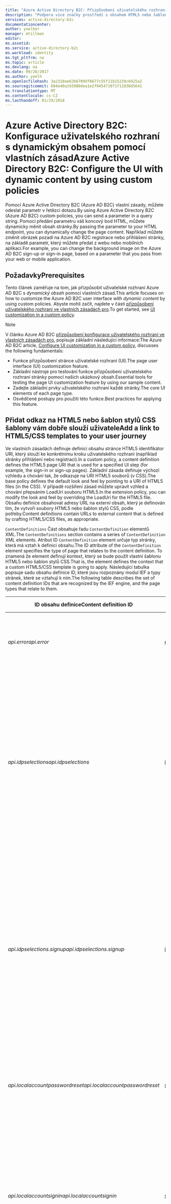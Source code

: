 ```yaml
---
title: "Azure Active Directory B2C: Přizpůsobení uživatelského rozhraní (UI) Azure AD B2C dynamicky pomocí vlastních zásad"
description: "Podpora více značky prostředí s obsahem HTML5 nebo šablon stylů CSS, který změní dynamicky za běhu."
services: active-directory-b2c
documentationcenter: 
author: yoelhor
manager: mtillman
editor: 
ms.assetid: 
ms.service: active-directory-b2c
ms.workload: identity
ms.tgt_pltfrm: na
ms.topic: article
ms.devlang: na
ms.date: 09/20/2017
ms.author: yoelh
ms.openlocfilehash: 3a2310ae6266709df6677c55f11b15239c0425a2
ms.sourcegitcommit: 694e40a193980dea1e2f945471071f11030d5641
ms.translationtype: MT
ms.contentlocale: cs-CZ
ms.lasthandoff: 01/29/2018
---
```

# <a name="azure-active-directory-b2c-configure-the-ui-with-dynamic-content-by-using-custom-policies"></a><span data-ttu-id="44035-103">Azure Active Directory B2C: Konfigurace uživatelského rozhraní s dynamickým obsahem pomocí vlastních zásad</span><span class="sxs-lookup"><span data-stu-id="44035-103">Azure Active Directory B2C: Configure the UI with dynamic content by using custom policies</span></span>
<span data-ttu-id="44035-104">Pomocí Azure Active Directory B2C (Azure AD B2C) vlastní zásady, můžete odeslat parametr v řetězci dotazu.</span><span class="sxs-lookup"><span data-stu-id="44035-104">By using Azure Active Directory B2C (Azure AD B2C) custom policies, you can send a parameter in a query string.</span></span> <span data-ttu-id="44035-105">Pomocí předání parametru váš koncový bod HTML, můžete dynamicky měnit obsah stránky.</span><span class="sxs-lookup"><span data-stu-id="44035-105">By passing the parameter to your HTML endpoint, you can dynamically change the page content.</span></span> <span data-ttu-id="44035-106">Například můžete změnit obrázek pozadí na Azure AD B2C registrace nebo přihlášení stránky, na základě parametr, který můžete předat z webu nebo mobilních aplikací.</span><span class="sxs-lookup"><span data-stu-id="44035-106">For example, you can change the background image on the Azure AD B2C sign-up or sign-in page, based on a parameter that you pass from your web or mobile application.</span></span> 

## <a name="prerequisites"></a><span data-ttu-id="44035-107">Požadavky</span><span class="sxs-lookup"><span data-stu-id="44035-107">Prerequisites</span></span>
<span data-ttu-id="44035-108">Tento článek zaměřuje na tom, jak přizpůsobit uživatelské rozhraní Azure AD B2C s *dynamický obsah* pomocí vlastních zásad.</span><span class="sxs-lookup"><span data-stu-id="44035-108">This article focuses on how to customize the Azure AD B2C user interface with *dynamic content* by using custom policies.</span></span> <span data-ttu-id="44035-109">Abyste mohli začít, najdete v části [přizpůsobení uživatelského rozhraní ve vlastních zásadách pro](active-directory-b2c-ui-customization-custom.md).</span><span class="sxs-lookup"><span data-stu-id="44035-109">To get started, see [UI customization in a custom policy](active-directory-b2c-ui-customization-custom.md).</span></span> 

>[!NOTE]
><span data-ttu-id="44035-110">V článku Azure AD B2C [přizpůsobení konfigurace uživatelského rozhraní ve vlastních zásadách pro](active-directory-b2c-ui-customization-custom.md), popisuje základní následující informace:</span><span class="sxs-lookup"><span data-stu-id="44035-110">The Azure AD B2C article, [Configure UI customization in a custom policy](active-directory-b2c-ui-customization-custom.md), discusses the following fundamentals:</span></span>
> * <span data-ttu-id="44035-111">Funkce přizpůsobení stránce uživatelské rozhraní (UI).</span><span class="sxs-lookup"><span data-stu-id="44035-111">The page user interface (UI) customization feature.</span></span>
> * <span data-ttu-id="44035-112">Základní nástroje pro testování funkce přizpůsobení uživatelského rozhraní stránky pomocí našich ukázkový obsah.</span><span class="sxs-lookup"><span data-stu-id="44035-112">Essential tools for testing the page UI customization feature by using our sample content.</span></span>
> * <span data-ttu-id="44035-113">Zadejte základní prvky uživatelského rozhraní každé stránky.</span><span class="sxs-lookup"><span data-stu-id="44035-113">The core UI elements of each page type.</span></span>
> * <span data-ttu-id="44035-114">Osvědčené postupy pro použití této funkce.</span><span class="sxs-lookup"><span data-stu-id="44035-114">Best practices for applying this feature.</span></span>

## <a name="add-a-link-to-html5css-templates-to-your-user-journey"></a><span data-ttu-id="44035-115">Přidat odkaz na HTML5 nebo šablon stylů CSS šablony vám dobře slouží uživatele</span><span class="sxs-lookup"><span data-stu-id="44035-115">Add a link to HTML5/CSS templates to your user journey</span></span>

<span data-ttu-id="44035-116">Ve vlastních zásadách definuje definici obsahu stránce HTML5 identifikátor URI, který slouží ke konkrétnímu kroku uživatelského rozhraní (například stránky přihlášení nebo registraci).</span><span class="sxs-lookup"><span data-stu-id="44035-116">In a custom policy, a content definition defines the HTML5 page URI that is used for a specified UI step (for example, the sign-in or sign-up pages).</span></span> <span data-ttu-id="44035-117">Základní zásada definuje výchozí vzhledu a chování tak, že odkazuje na URI HTML5 souborů (v CSS).</span><span class="sxs-lookup"><span data-stu-id="44035-117">The base policy defines the default look and feel by pointing to a URI of HTML5 files (in the CSS).</span></span> <span data-ttu-id="44035-118">V případě rozšíření zásad můžete upravit vzhled a chování přepsáním LoadUri souboru HTML5.</span><span class="sxs-lookup"><span data-stu-id="44035-118">In the extension policy, you can modify the look and feel by overriding the LoadUri for the HTML5 file.</span></span> <span data-ttu-id="44035-119">Obsahu definice obsahovat adresy URL na externí obsah, který je definován tím, že vytvoří soubory HTML5 nebo šablon stylů CSS, podle potřeby.</span><span class="sxs-lookup"><span data-stu-id="44035-119">Content definitions contain URLs to external content that is defined by crafting HTML5/CSS files, as appropriate.</span></span> 

<span data-ttu-id="44035-120">`ContentDefinitions` Část obsahuje řadu `ContentDefinition` elementů XML.</span><span class="sxs-lookup"><span data-stu-id="44035-120">The `ContentDefinitions` section contains a series of `ContentDefinition` XML elements.</span></span> <span data-ttu-id="44035-121">Atribut ID `ContentDefinition` element určuje typ stránky, která má vztah k definici obsahu.</span><span class="sxs-lookup"><span data-stu-id="44035-121">The ID attribute of the `ContentDefinition` element specifies the type of page that relates to the content definition.</span></span> <span data-ttu-id="44035-122">To znamená že element definují kontext, který se bude použít vlastní šablonu HTML5 nebo šablon stylů CSS.</span><span class="sxs-lookup"><span data-stu-id="44035-122">That is, the element defines the context that a custom HTML5/CSS template is going to apply.</span></span> <span data-ttu-id="44035-123">Následující tabulka popisuje sadu obsahu definice ID, které jsou rozpoznány modul IEF a typy stránek, které se vztahují k nim.</span><span class="sxs-lookup"><span data-stu-id="44035-123">The following table describes the set of content definition IDs that are recognized by the IEF engine, and the page types that relate to them.</span></span>

| <span data-ttu-id="44035-124">ID obsahu definice</span><span class="sxs-lookup"><span data-stu-id="44035-124">Content definition ID</span></span> | <span data-ttu-id="44035-125">Výchozí HTML5 šablony</span><span class="sxs-lookup"><span data-stu-id="44035-125">Default HTML5 template</span></span>| <span data-ttu-id="44035-126">Popis</span><span class="sxs-lookup"><span data-stu-id="44035-126">Description</span></span> | 
|-----------------------|--------|-------------|
| <span data-ttu-id="44035-127">*api.error*</span><span class="sxs-lookup"><span data-stu-id="44035-127">*api.error*</span></span> | [<span data-ttu-id="44035-128">exception.cshtml</span><span class="sxs-lookup"><span data-stu-id="44035-128">exception.cshtml</span></span>](https://login.microsoftonline.com/static/tenant/default/exception.cshtml) | <span data-ttu-id="44035-129">**Chybové stránky**.</span><span class="sxs-lookup"><span data-stu-id="44035-129">**Error page**.</span></span> <span data-ttu-id="44035-130">Tato stránka se zobrazí, když je došlo k výjimce nebo došlo k chybě.</span><span class="sxs-lookup"><span data-stu-id="44035-130">This page is displayed when an exception or an error is encountered.</span></span> |
| <span data-ttu-id="44035-131">*api.idpselections*</span><span class="sxs-lookup"><span data-stu-id="44035-131">*api.idpselections*</span></span> | [<span data-ttu-id="44035-132">idpSelector.cshtml</span><span class="sxs-lookup"><span data-stu-id="44035-132">idpSelector.cshtml</span></span>](https://login.microsoftonline.com/static/tenant/default/idpSelector.cshtml) | <span data-ttu-id="44035-133">**Stránka Výběr zprostředkovatele identity**.</span><span class="sxs-lookup"><span data-stu-id="44035-133">**Identity provider selection page**.</span></span> <span data-ttu-id="44035-134">Tato stránka obsahuje seznam zprostředkovatelů identity, které uživatelé mohou vybírat z během přihlášení.</span><span class="sxs-lookup"><span data-stu-id="44035-134">This page lists identity providers that users can choose from during sign-in.</span></span> <span data-ttu-id="44035-135">Možnosti jsou obvykle poskytovatelů identit enterprise, poskytovatelů identit sociálních třeba Facebook a Google + nebo místní účty.</span><span class="sxs-lookup"><span data-stu-id="44035-135">The options are usually enterprise identity providers, social identity providers such as Facebook and Google+, or local accounts.</span></span> |
| <span data-ttu-id="44035-136">*api.idpselections.signup*</span><span class="sxs-lookup"><span data-stu-id="44035-136">*api.idpselections.signup*</span></span> | [<span data-ttu-id="44035-137">idpSelector.cshtml</span><span class="sxs-lookup"><span data-stu-id="44035-137">idpSelector.cshtml</span></span>](https://login.microsoftonline.com/static/tenant/default/idpSelector.cshtml) | <span data-ttu-id="44035-138">**Výběr zprostředkovatele identity pro registraci**.</span><span class="sxs-lookup"><span data-stu-id="44035-138">**Identity provider selection for sign-up**.</span></span> <span data-ttu-id="44035-139">Tato stránka obsahuje seznam zprostředkovatelů identity, které uživatelé mohou vybírat z během registrace.</span><span class="sxs-lookup"><span data-stu-id="44035-139">This page lists identity providers that users can choose from during sign-up.</span></span> <span data-ttu-id="44035-140">Možnosti jsou poskytovatelů identit enterprise, poskytovatelů identit sociálních třeba Facebook a Google + nebo místním účtům.</span><span class="sxs-lookup"><span data-stu-id="44035-140">The options are either enterprise identity providers, social identity providers such as Facebook and Google+, or local accounts.</span></span> |
| <span data-ttu-id="44035-141">*api.localaccountpasswordreset*</span><span class="sxs-lookup"><span data-stu-id="44035-141">*api.localaccountpasswordreset*</span></span> | [<span data-ttu-id="44035-142">selfasserted.html</span><span class="sxs-lookup"><span data-stu-id="44035-142">selfasserted.html</span></span>](https://login.microsoftonline.com/static/tenant/default/selfAsserted.cshtml) | <span data-ttu-id="44035-143">**Zapomněli jste heslo**.</span><span class="sxs-lookup"><span data-stu-id="44035-143">**Forgot password page**.</span></span> <span data-ttu-id="44035-144">Tato stránka obsahuje formulář, který uživatelé musí dokončit zahájíte resetování hesla.</span><span class="sxs-lookup"><span data-stu-id="44035-144">This page contains a form that users must complete to initiate a password reset.</span></span>  |
| <span data-ttu-id="44035-145">*api.localaccountsignin*</span><span class="sxs-lookup"><span data-stu-id="44035-145">*api.localaccountsignin*</span></span> | [<span data-ttu-id="44035-146">selfasserted.html</span><span class="sxs-lookup"><span data-stu-id="44035-146">selfasserted.html</span></span>](https://login.microsoftonline.com/static/tenant/default/selfAsserted.cshtml) | <span data-ttu-id="44035-147">**Přihlašovací stránka místní účet**.</span><span class="sxs-lookup"><span data-stu-id="44035-147">**Local account sign-in page**.</span></span> <span data-ttu-id="44035-148">Tato stránka obsahuje formulář pro přihlašování pomocí místního účtu, který je založený na e-mailovou adresu nebo uživatelské jméno.</span><span class="sxs-lookup"><span data-stu-id="44035-148">This page contains a form for signing in with a local account that's based on an email address or a user name.</span></span> <span data-ttu-id="44035-149">Formulář může obsahovat vstupní textové pole a pole pro zadání hesla.</span><span class="sxs-lookup"><span data-stu-id="44035-149">The form can contain a text input box and password entry box.</span></span> |
| <span data-ttu-id="44035-150">*api.localaccountsignup*</span><span class="sxs-lookup"><span data-stu-id="44035-150">*api.localaccountsignup*</span></span> | [<span data-ttu-id="44035-151">selfasserted.html</span><span class="sxs-lookup"><span data-stu-id="44035-151">selfasserted.html</span></span>](https://login.microsoftonline.com/static/tenant/default/selfAsserted.cshtml) | <span data-ttu-id="44035-152">**Místní účet registrační stránku**.</span><span class="sxs-lookup"><span data-stu-id="44035-152">**Local account sign up page**.</span></span> <span data-ttu-id="44035-153">Tato stránka obsahuje formulář pro registraci pro místní účet, který je založený na e-mailovou adresu nebo uživatelské jméno.</span><span class="sxs-lookup"><span data-stu-id="44035-153">This page contains a form for signing up for a local account that's based on an email address or a user name.</span></span> <span data-ttu-id="44035-154">Formulář může obsahovat různé vstupní ovládací prvky, jako například: textový vstupní pole, pole pro zadání hesla, přepínače, polí rozevíracího seznamu vyberte jeden a více zaškrtněte políčka.</span><span class="sxs-lookup"><span data-stu-id="44035-154">The form can contain various input controls, such as: a text input box, a password entry box, a radio button, single-select drop-down boxes, and multi-select check boxes.</span></span> |
| <span data-ttu-id="44035-155">*api.phonefactor*</span><span class="sxs-lookup"><span data-stu-id="44035-155">*api.phonefactor*</span></span> | [<span data-ttu-id="44035-156">multifactor-1.0.0.cshtml</span><span class="sxs-lookup"><span data-stu-id="44035-156">multifactor-1.0.0.cshtml</span></span>](https://login.microsoftonline.com/static/tenant/default/multifactor-1.0.0.cshtml) | <span data-ttu-id="44035-157">**Stránka služby Multi-Factor authentication**.</span><span class="sxs-lookup"><span data-stu-id="44035-157">**Multi-factor authentication page**.</span></span> <span data-ttu-id="44035-158">Na této stránce uživatelé mohli ověřit jejich telefonní čísla (pomocí textové nebo hlasové) během registrace nebo přihlášení.</span><span class="sxs-lookup"><span data-stu-id="44035-158">On this page, users can verify their phone numbers (by using text or voice) during sign-up or sign-in.</span></span> |
| <span data-ttu-id="44035-159">*api.selfasserted*</span><span class="sxs-lookup"><span data-stu-id="44035-159">*api.selfasserted*</span></span> | [<span data-ttu-id="44035-160">selfasserted.html</span><span class="sxs-lookup"><span data-stu-id="44035-160">selfasserted.html</span></span>](https://login.microsoftonline.com/static/tenant/default/selfAsserted.cshtml) | <span data-ttu-id="44035-161">**Stránku pro přihlášení sociálních účet**.</span><span class="sxs-lookup"><span data-stu-id="44035-161">**Social account sign-up page**.</span></span> <span data-ttu-id="44035-162">Tato stránka obsahuje formulář, který uživatelé musí dokončit při registraci pomocí stávající účet ze sociálních identity zprostředkovatele.</span><span class="sxs-lookup"><span data-stu-id="44035-162">This page contains a form that users must complete when they sign up by using an existing account from a social identity provider.</span></span> <span data-ttu-id="44035-163">Tato stránka je podobný na předchozí sociálních registrační stránku účtu, s výjimkou pole pro zadání hesla.</span><span class="sxs-lookup"><span data-stu-id="44035-163">This page is similar to the preceding social account sign-up page, except for the password entry fields.</span></span> |
| <span data-ttu-id="44035-164">*api.selfasserted.profileupdate*</span><span class="sxs-lookup"><span data-stu-id="44035-164">*api.selfasserted.profileupdate*</span></span> | [<span data-ttu-id="44035-165">updateprofile.html</span><span class="sxs-lookup"><span data-stu-id="44035-165">updateprofile.html</span></span>](https://login.microsoftonline.com/static/tenant/default/updateProfile.cshtml) | <span data-ttu-id="44035-166">**Stránka pro aktualizaci profilu**.</span><span class="sxs-lookup"><span data-stu-id="44035-166">**Profile update page**.</span></span> <span data-ttu-id="44035-167">Tato stránka obsahuje formulář, který mohou uživatelé aktualizovat svůj profil.</span><span class="sxs-lookup"><span data-stu-id="44035-167">This page contains a form that users can access to update their profile.</span></span> <span data-ttu-id="44035-168">Tato stránka je podobná registrační stránku sociálních účtu, s výjimkou pole pro zadání hesla.</span><span class="sxs-lookup"><span data-stu-id="44035-168">This page is similar to the social account sign-up page, except for the password entry fields.</span></span> |
| <span data-ttu-id="44035-169">*api.signuporsignin*</span><span class="sxs-lookup"><span data-stu-id="44035-169">*api.signuporsignin*</span></span> | [<span data-ttu-id="44035-170">unified.html</span><span class="sxs-lookup"><span data-stu-id="44035-170">unified.html</span></span>](https://login.microsoftonline.com/static/tenant/default/unified.cshtml) | <span data-ttu-id="44035-171">**Jednotná stránku registrace nebo přihlášení**.</span><span class="sxs-lookup"><span data-stu-id="44035-171">**Unified sign-up or sign-in page**.</span></span> <span data-ttu-id="44035-172">Tato stránka zpracovává proces registrace a přihlášení uživatele.</span><span class="sxs-lookup"><span data-stu-id="44035-172">This page handles the user sign-up and sign-in process.</span></span> <span data-ttu-id="44035-173">Uživatelé mohou pomocí poskytovatelů identit enterprise, poskytovatelů identit sociálních třeba Facebook nebo Google + nebo místní účty.</span><span class="sxs-lookup"><span data-stu-id="44035-173">Users can use enterprise identity providers, social identity providers such as Facebook or Google+, or local accounts.</span></span>  |

## <a name="serving-dynamic-content"></a><span data-ttu-id="44035-174">Poskytování dynamického obsahu</span><span class="sxs-lookup"><span data-stu-id="44035-174">Serving dynamic content</span></span>
<span data-ttu-id="44035-175">V [přizpůsobení konfigurace uživatelského rozhraní ve vlastních zásadách pro](active-directory-b2c-ui-customization-custom.md) článek, odešle HTML5 soubory do úložiště objektů Blob v Azure.</span><span class="sxs-lookup"><span data-stu-id="44035-175">In the [Configure UI customization in a custom policy](active-directory-b2c-ui-customization-custom.md) article, you upload HTML5 files to Azure Blob storage.</span></span> <span data-ttu-id="44035-176">Tyto soubory HTML5 statické a vykreslení stejné HTML obsahu pro každý požadavek.</span><span class="sxs-lookup"><span data-stu-id="44035-176">Those HTML5 files are static and render the same HTML content for each request.</span></span> 

<span data-ttu-id="44035-177">V tomto článku použijte webové aplikace ASP.NET, který může přijmout parametrů řetězce dotazu a reagují odpovídajícím způsobem.</span><span class="sxs-lookup"><span data-stu-id="44035-177">In this article, you use an ASP.NET web app, which can accept query string parameters and respond accordingly.</span></span> 

<span data-ttu-id="44035-178">V tomto návodu můžete:</span><span class="sxs-lookup"><span data-stu-id="44035-178">In this walkthrough, you:</span></span>
* <span data-ttu-id="44035-179">Vytvořte webovou aplikaci ASP.NET Core, který je hostitelem vaší šablony HTML5.</span><span class="sxs-lookup"><span data-stu-id="44035-179">Create an ASP.NET Core web application that hosts your HTML5 templates.</span></span> 
* <span data-ttu-id="44035-180">Přidat vlastní šablonu HTML5 _unified.cshtml_.</span><span class="sxs-lookup"><span data-stu-id="44035-180">Add a custom HTML5 template, _unified.cshtml_.</span></span> 
* <span data-ttu-id="44035-181">Publikování webové aplikace do služby Azure App Service.</span><span class="sxs-lookup"><span data-stu-id="44035-181">Publish your web app to Azure App Service.</span></span> 
* <span data-ttu-id="44035-182">Nastavit prostředků mezi zdroji (CORS) pro webovou aplikaci pro sdílení.</span><span class="sxs-lookup"><span data-stu-id="44035-182">Set cross-origin resource sharing (CORS) for your web app.</span></span>
* <span data-ttu-id="44035-183">Přepsání `LoadUri` elementy tak, aby odkazovaly do souboru HTML5.</span><span class="sxs-lookup"><span data-stu-id="44035-183">Override the `LoadUri` elements to point to your HTML5 file.</span></span>

## <a name="step-1-create-an-aspnet-web-app"></a><span data-ttu-id="44035-184">Krok 1: Vytvoření webové aplikace ASP.NET</span><span class="sxs-lookup"><span data-stu-id="44035-184">Step 1: Create an ASP.NET web app</span></span>

1. <span data-ttu-id="44035-185">V sadě Visual Studio vytvořte projekt tak, že vyberete **soubor** > **nový** > **projektu**.</span><span class="sxs-lookup"><span data-stu-id="44035-185">In Visual Studio, create a project by selecting **File** > **New** > **Project**.</span></span>

2. <span data-ttu-id="44035-186">V **nový projekt** vyberte **Visual C#** > **webové** > **webové aplikace ASP.NET Core (.NET Core)**.</span><span class="sxs-lookup"><span data-stu-id="44035-186">In the **New Project** window, select **Visual C#** > **Web** > **ASP.NET Core Web Application (.NET Core)**.</span></span>

3. <span data-ttu-id="44035-187">Název aplikace (například *Contoso.AADB2C.UI*) a potom vyberte **OK**.</span><span class="sxs-lookup"><span data-stu-id="44035-187">Name the application (for example, *Contoso.AADB2C.UI*), and then select **OK**.</span></span>

    ![Vytvoření nového projektu sady Visual Studio](media/active-directory-b2c-ui-customization-custom-dynamic/aadb2c-ief-ui-customization-create-project1.png)

4. <span data-ttu-id="44035-189">Vyberte **webové aplikace** šablony.</span><span class="sxs-lookup"><span data-stu-id="44035-189">Select the **Web Application** template.</span></span>

5. <span data-ttu-id="44035-190">Nastavení ověřování **bez ověřování**.</span><span class="sxs-lookup"><span data-stu-id="44035-190">Set the authentication to **No Authentication**.</span></span>

    ![Vyberte šablonu webové aplikace](media/active-directory-b2c-ui-customization-custom-dynamic/aadb2c-ief-ui-customization-create-project2.png)

6. <span data-ttu-id="44035-192">Vyberte **OK** a vytvořte tak projekt.</span><span class="sxs-lookup"><span data-stu-id="44035-192">Select **OK** to create the project.</span></span>

## <a name="step-2-create-mvc-view"></a><span data-ttu-id="44035-193">Krok 2: Vytvoření zobrazení MVC</span><span class="sxs-lookup"><span data-stu-id="44035-193">Step 2: Create MVC view</span></span>
### <a name="step-21-download-the-b2c-built-in-html5-template"></a><span data-ttu-id="44035-194">Krok 2.1: Stáhněte si předdefinované šablony HTML5 B2C</span><span class="sxs-lookup"><span data-stu-id="44035-194">Step 2.1: Download the B2C built-in HTML5 template</span></span>
<span data-ttu-id="44035-195">Vlastní šablony HTML5 je založený na šabloně předdefinované HTML5 Azure AD B2C.</span><span class="sxs-lookup"><span data-stu-id="44035-195">Your custom HTML5 template is based on the Azure AD B2C built-in HTML5 template.</span></span> <span data-ttu-id="44035-196">Si můžete stáhnout [unified.html soubor](https://login.microsoftonline.com/static/tenant/default/unified.cshtml) nebo stáhnout šablonu z [starter pack](https://github.com/AzureADQuickStarts/B2C-AzureBlobStorage-Client/tree/master/sample_templates/wingtip).</span><span class="sxs-lookup"><span data-stu-id="44035-196">You can download the [unified.html file](https://login.microsoftonline.com/static/tenant/default/unified.cshtml) or download the template from [starter pack](https://github.com/AzureADQuickStarts/B2C-AzureBlobStorage-Client/tree/master/sample_templates/wingtip).</span></span> <span data-ttu-id="44035-197">Tento soubor HTML5 použijete k vytvoření jednotné stránku registrace nebo přihlášení.</span><span class="sxs-lookup"><span data-stu-id="44035-197">You use this HTML5 file to create a unified sign-up or sign-in page.</span></span>

### <a name="step-22-add-the-mvc-view"></a><span data-ttu-id="44035-198">Krok 2.2: Přidejte zobrazení MVC</span><span class="sxs-lookup"><span data-stu-id="44035-198">Step 2.2: Add the MVC view</span></span>
1. <span data-ttu-id="44035-199">Klikněte pravým tlačítkem na zobrazení/domovskou složku a potom **přidat** > **novou položku**.</span><span class="sxs-lookup"><span data-stu-id="44035-199">Right-click the Views/Home folder, and then **Add** > **New Item**.</span></span>

    ![Přidat novou položku MVC](media/active-directory-b2c-ui-customization-custom-dynamic/aadb2c-ief-ui-customization-add-view1.png)

2. <span data-ttu-id="44035-201">V **přidat novou položku – Contoso.AADB2C.UI** vyberte **Web > ASP.NET**.</span><span class="sxs-lookup"><span data-stu-id="44035-201">In the **Add New Item - Contoso.AADB2C.UI** window, select **Web > ASP.NET**.</span></span>

3. <span data-ttu-id="44035-202">Vyberte **MVC zobrazení stránky**.</span><span class="sxs-lookup"><span data-stu-id="44035-202">Select **MVC View Page**.</span></span>

4. <span data-ttu-id="44035-203">V **název** pole, změňte název **unified.cshtml**.</span><span class="sxs-lookup"><span data-stu-id="44035-203">In the **Name** box, change the name to **unified.cshtml**.</span></span>

5. <span data-ttu-id="44035-204">Vyberte **Přidat**.</span><span class="sxs-lookup"><span data-stu-id="44035-204">Select **Add**.</span></span>

    ![Přidání zobrazení MVC](media/active-directory-b2c-ui-customization-custom-dynamic/aadb2c-ief-ui-customization-add-view2.png)

6. <span data-ttu-id="44035-206">Pokud *unified.cshtml* soubor již není otevřený, poklikejte na soubor a otevře se a pak vymazat obsah souboru.</span><span class="sxs-lookup"><span data-stu-id="44035-206">If the *unified.cshtml* file is not open already, double-click the file to open it, and then clear the file contents.</span></span>

7. <span data-ttu-id="44035-207">V tomto návodu budeme odeberte odkaz na stránce rozložení.</span><span class="sxs-lookup"><span data-stu-id="44035-207">For this walkthrough, we remove the reference to layout-page.</span></span> <span data-ttu-id="44035-208">Přidejte následující fragment kódu do _unified.cshtml_:</span><span class="sxs-lookup"><span data-stu-id="44035-208">Add the following code snippet to _unified.cshtml_:</span></span>

    ```csharp
    @{
        Layout = null;
    }
    ```

8. <span data-ttu-id="44035-209">Otevřete _unified.cshtml_ soubor stažený z Azure AD B2C předdefinované šablony HTML5.</span><span class="sxs-lookup"><span data-stu-id="44035-209">Open the _unified.cshtml_ file you downloaded from Azure AD B2C built-in HTML5 template.</span></span>

9. <span data-ttu-id="44035-210">Nahraďte jeden znak (@) s dvojitou znak @@.</span><span class="sxs-lookup"><span data-stu-id="44035-210">Replace the single at signs (@) with double at signs (@@).</span></span>

10. <span data-ttu-id="44035-211">Obsah souboru zkopírujte a vložte ji pod definici rozložení.</span><span class="sxs-lookup"><span data-stu-id="44035-211">Copy the content of the file and paste it below the Layout definition.</span></span> <span data-ttu-id="44035-212">Váš kód by měl vypadat podobně jako:</span><span class="sxs-lookup"><span data-stu-id="44035-212">Your code should look like:</span></span>

    ![Po přidání HTML5 Unified.cshtml soubor](media/active-directory-b2c-ui-customization-custom-dynamic/aadb2c-ief-ui-customization-edit-view1.png)

### <a name="step-23-change-the-background-image"></a><span data-ttu-id="44035-214">Krok 2.3: Změna rozložení obrázku na pozadí</span><span class="sxs-lookup"><span data-stu-id="44035-214">Step 2.3: Change the background image</span></span>

<span data-ttu-id="44035-215">Vyhledejte `<img>` elementu, který obsahuje `ID` hodnotu *background_background_image*a potom `src` hodnotu s **https://kbdevstorage1.blob.core.windows.net/ Asset – objekty BLOB nebo 19889_en_1** nebo jiného obrázku pozadí, kterou chcete použít.</span><span class="sxs-lookup"><span data-stu-id="44035-215">Locate the `<img>` element that contains the `ID` value *background_background_image*, and then replace the `src` value with **https://kbdevstorage1.blob.core.windows.net/asset-blobs/19889_en_1** or any other background image you want to use.</span></span>

![Změní pozadí stránky](media/active-directory-b2c-ui-customization-custom-dynamic/aadb2c-ief-ui-customization-add-static-background.png)

### <a name="step-24-add-your-view-to-the-mvc-controller"></a><span data-ttu-id="44035-217">Krok 2.4: Přidáte zobrazení do řadiče MVC</span><span class="sxs-lookup"><span data-stu-id="44035-217">Step 2.4: Add your view to the MVC controller</span></span>

1. <span data-ttu-id="44035-218">Otevřete **Controllers\HomeController.cs**a přidejte následující metodu:</span><span class="sxs-lookup"><span data-stu-id="44035-218">Open **Controllers\HomeController.cs**, and add following method:</span></span> 

    ```C
    public IActionResult unified()
    {
        return View();
    }
    ```
    <span data-ttu-id="44035-219">Tento kód určuje, že by měl používat metodu *zobrazení* soubor šablony k vykreslení odpovědi do prohlížeče.</span><span class="sxs-lookup"><span data-stu-id="44035-219">This code specifies that the method should use a *View* template file to render a response to the browser.</span></span> <span data-ttu-id="44035-220">Protože jsme explicitně nezadávejte název *zobrazení* soubor šablony MVC používá ve výchozím nastavení _unified.cshtml_ zobrazení souboru v *nebo zobrazení, domácí* složky.</span><span class="sxs-lookup"><span data-stu-id="44035-220">Because we don't explicitly specify the name of the *View* template file, MVC defaults to using the _unified.cshtml_ View file in the */Views/Home* folder.</span></span>
    
    <span data-ttu-id="44035-221">Po přidání _jednotná_ metoda, váš kód by měl vypadat jako:</span><span class="sxs-lookup"><span data-stu-id="44035-221">After you add the _unified_ method, your code should look like:</span></span>
    
    ![Změna řadiče k vykreslení zobrazení](media/active-directory-b2c-ui-customization-custom-dynamic/aadb2c-ief-ui-customization-controller-view.png)

2. <span data-ttu-id="44035-223">Ladění webové aplikace a ujistěte se, že _jednotná_ stránka je přístupná (například `http://localhost:<Port number>/Home/unified`).</span><span class="sxs-lookup"><span data-stu-id="44035-223">Debug your web app, and make sure that the _unified_ page is accessible (for example, `http://localhost:<Port number>/Home/unified`).</span></span>

### <a name="step-25-publish-to-azure"></a><span data-ttu-id="44035-224">Krok 2.5: Publikování aplikace do Azure</span><span class="sxs-lookup"><span data-stu-id="44035-224">Step 2.5: Publish to Azure</span></span>
1. <span data-ttu-id="44035-225">V **Průzkumníku řešení**, klikněte pravým tlačítkem myši **Contoso.AADB2C.UI** projektu a potom vyberte **publikovat**.</span><span class="sxs-lookup"><span data-stu-id="44035-225">In **Solution Explorer**, right-click the **Contoso.AADB2C.UI** project, and then select **Publish**.</span></span>

    ![Publikování do služby Microsoft Azure App Service](media/active-directory-b2c-ui-customization-custom-dynamic/aadb2c-ief-ui-customization-publish1.png)

2. <span data-ttu-id="44035-227">Vyberte **Microsoft Azure App Service** dlaždici a potom vyberte **publikovat**.</span><span class="sxs-lookup"><span data-stu-id="44035-227">Select the **Microsoft Azure App Service** tile, and then select **Publish**.</span></span>

    ![Vytvořit nový Microsoft Azure App Service](media/active-directory-b2c-ui-customization-custom-dynamic/aadb2c-ief-ui-customization-publish2.png)

    <span data-ttu-id="44035-229">**Vytvořit službu App Service** otevře se okno.</span><span class="sxs-lookup"><span data-stu-id="44035-229">The **Create App Service** window opens.</span></span> <span data-ttu-id="44035-230">V něm můžete začít vytvářet všechny potřebné prostředky Azure ke spouštění webové aplikace ASP.NET v Azure.</span><span class="sxs-lookup"><span data-stu-id="44035-230">In it you can begin to create all the necessary Azure resources to run the ASP.NET web app in Azure.</span></span>

    > [!NOTE]
    > <span data-ttu-id="44035-231">Další informace o publikování najdete v tématu [vytvoření webové aplikace ASP.NET v Azure](https://docs.microsoft.com/azure/app-service-web/app-service-web-get-started-dotnet#publish-to-azure).</span><span class="sxs-lookup"><span data-stu-id="44035-231">For more information about publishing, see [Create an ASP.NET web app in Azure](https://docs.microsoft.com/azure/app-service-web/app-service-web-get-started-dotnet#publish-to-azure).</span></span>

3. <span data-ttu-id="44035-232">V **název webové aplikace** zadejte jedinečným názvem aplikace (platné znaky jsou a – z, A-Z, 0 – 9 a pomlčku (-).</span><span class="sxs-lookup"><span data-stu-id="44035-232">In the **Web App Name** box, type a unique app name (valid characters are a-z, A-Z, 0-9, and the hyphen (-).</span></span> <span data-ttu-id="44035-233">Adresa URL webové aplikace je `http://<app_name>.azurewebsites.NET`, kde `<app_name>` je název vaší webové aplikace.</span><span class="sxs-lookup"><span data-stu-id="44035-233">The URL of the web app is `http://<app_name>.azurewebsites.NET`, where `<app_name>` is your web app name.</span></span> <span data-ttu-id="44035-234">Můžete přijmout automaticky vygenerovaný název, který je jedinečný.</span><span class="sxs-lookup"><span data-stu-id="44035-234">You can accept the automatically generated name, which is unique.</span></span>

4. <span data-ttu-id="44035-235">Výběrem možnosti **Vytvořit** spustíte vytváření prostředků Azure.</span><span class="sxs-lookup"><span data-stu-id="44035-235">Select **Create** to start creating the Azure resources.</span></span>

    ![Zadejte vlastnosti služby App Service](media/active-directory-b2c-ui-customization-custom-dynamic/aadb2c-ief-ui-customization-publish3.png)

    <span data-ttu-id="44035-237">Po dokončení procesu vytváření průvodce publikuje webové aplikace ASP.NET ve službě Azure a pak spustí aplikaci ve výchozím prohlížeči.</span><span class="sxs-lookup"><span data-stu-id="44035-237">After the creation process is complete, the wizard publishes the ASP.NET web app to Azure and then launches the app in the default browser.</span></span>

5. <span data-ttu-id="44035-238">Zkopírujte adresu URL _jednotná_ stránky (například _https://<app_name>.azurewebsites.net/home/unified_).</span><span class="sxs-lookup"><span data-stu-id="44035-238">Copy the URL of the _unified_ page (for example, _https://<app_name>.azurewebsites.net/home/unified_).</span></span>

## <a name="step-3-configure-cors-in-azure-app-service"></a><span data-ttu-id="44035-239">Krok 3: Konfigurace CORS v Azure App Service</span><span class="sxs-lookup"><span data-stu-id="44035-239">Step 3: Configure CORS in Azure App Service</span></span>
1. <span data-ttu-id="44035-240">V [portál Azure](https://portal.azure.com/), vyberte **App Services**a pak vyberte název aplikace API.</span><span class="sxs-lookup"><span data-stu-id="44035-240">In the [Azure portal](https://portal.azure.com/), Select **App Services**, and then select the name of your API app.</span></span>

    ![Výběr aplikace API na portálu Azure](media/active-directory-b2c-ui-customization-custom-dynamic/aadb2c-ief-ui-customization-CORS1.png)

2. <span data-ttu-id="44035-242">V **nastavení** v oblasti **rozhraní API** vyberte **CORS**.</span><span class="sxs-lookup"><span data-stu-id="44035-242">In the **Settings** section, under **API** section, select **CORS**.</span></span>

    ![Vyberte nastavení CORS](media/active-directory-b2c-ui-customization-custom-dynamic/aadb2c-ief-ui-customization-CORS2.png)

3. <span data-ttu-id="44035-244">V **CORS** okno v **povolené zdroje** pole, proveďte jednu z následujících akcí:</span><span class="sxs-lookup"><span data-stu-id="44035-244">In the **CORS** window, in the **Allowed Origins** box, do either of the following:</span></span>

    * <span data-ttu-id="44035-245">Zadejte adresu nebo adresy URL, které chcete povolit volání JavaScriptu z.</span><span class="sxs-lookup"><span data-stu-id="44035-245">Enter the URL or URLs that you want to allow JavaScript calls to come from.</span></span>
    * <span data-ttu-id="44035-246">Zadejte hvězdičku (\*) Chcete-li povolit všechny zdrojové domény.</span><span class="sxs-lookup"><span data-stu-id="44035-246">Enter an asterisk (\*) to specify that all origin domains are accepted.</span></span>

4. <span data-ttu-id="44035-247">Vyberte **Uložit**.</span><span class="sxs-lookup"><span data-stu-id="44035-247">Select **Save**.</span></span>

    ![Okno CORS](media/active-directory-b2c-ui-customization-custom-dynamic/aadb2c-ief-ui-customization-CORS3.png)

    <span data-ttu-id="44035-249">Po výběru **Uložit**, aplikace API přijímat volání JavaScriptu ze zadaných adres URL.</span><span class="sxs-lookup"><span data-stu-id="44035-249">After you select **Save**, the API app accepts JavaScript calls from the specified URLs.</span></span> 

## <a name="step-4-html5-template-validation"></a><span data-ttu-id="44035-250">Krok 4: Ověření šablony HTML5</span><span class="sxs-lookup"><span data-stu-id="44035-250">Step 4: HTML5 template validation</span></span>
<span data-ttu-id="44035-251">Šablona HTML5 je připravený k použití.</span><span class="sxs-lookup"><span data-stu-id="44035-251">Your HTML5 template is ready to use.</span></span> <span data-ttu-id="44035-252">Však není k dispozici v `ContentDefinition` kódu.</span><span class="sxs-lookup"><span data-stu-id="44035-252">However, it is not available in the `ContentDefinition` code.</span></span> <span data-ttu-id="44035-253">Chcete-li přidat `ContentDefinition` vlastní zásady, ověřte, že:</span><span class="sxs-lookup"><span data-stu-id="44035-253">Before you can add `ContentDefinition` to your custom policy, ensure that:</span></span>
* <span data-ttu-id="44035-254">Obsah je HTML5 kompatibilní a přístupné.</span><span class="sxs-lookup"><span data-stu-id="44035-254">Your content is HTML5 compliant and accessible.</span></span>
* <span data-ttu-id="44035-255">Vaše servery obsahu je povolený pro CORS.</span><span class="sxs-lookup"><span data-stu-id="44035-255">Your content server is enabled for CORS.</span></span>

    >[!NOTE]
    ><span data-ttu-id="44035-256">Ověřte, zda má povolenou CORS lokality, kde jste hostování obsahu a můžete otestovat požadavků CORS, přejděte na [test cors.org](http://test-cors.org/) webu.</span><span class="sxs-lookup"><span data-stu-id="44035-256">To verify that the site where you're hosting your content has enabled CORS and can test CORS requests, go to the [test-cors.org](http://test-cors.org/) website.</span></span> 

* <span data-ttu-id="44035-257">Obsloužit obsah je zabezpečené přes **HTTPS**.</span><span class="sxs-lookup"><span data-stu-id="44035-257">Your served content is secure over **HTTPS**.</span></span>
* <span data-ttu-id="44035-258">Používáte *absolutní adresy URL*, jako například *https://yourdomain/content*, pro všechny odkazy, obsah šablon stylů CSS a obrázků.</span><span class="sxs-lookup"><span data-stu-id="44035-258">You are using *absolute URLS*, such as *https://yourdomain/content*, for all links, CSS content, and images.</span></span>

## <a name="step-5-configure-your-content-definition"></a><span data-ttu-id="44035-259">Krok 5: Konfigurace vašeho obsahu definice</span><span class="sxs-lookup"><span data-stu-id="44035-259">Step 5: Configure your content definition</span></span>
<span data-ttu-id="44035-260">Ke konfiguraci `ContentDefinition`, postupujte takto:</span><span class="sxs-lookup"><span data-stu-id="44035-260">To configure `ContentDefinition`, do the following:</span></span>
1. <span data-ttu-id="44035-261">Otevřete soubor základní zásad (například *TrustFrameworkBase.xml*).</span><span class="sxs-lookup"><span data-stu-id="44035-261">Open the base file of your policy (for example, *TrustFrameworkBase.xml*).</span></span>

2. <span data-ttu-id="44035-262">Vyhledejte `<ContentDefinitions>` elementu a poté zkopírujte celý obsah `<ContentDefinitions>` uzlu.</span><span class="sxs-lookup"><span data-stu-id="44035-262">Search for the `<ContentDefinitions>` element, and then copy the entire contents of the `<ContentDefinitions>` node.</span></span>

3. <span data-ttu-id="44035-263">Otevřete soubor rozšíření (například *TrustFrameworkExtensions.xml*) a poté vyhledejte `<BuildingBlocks>` elementu.</span><span class="sxs-lookup"><span data-stu-id="44035-263">Open the extension file (for example, *TrustFrameworkExtensions.xml*) and then search for the `<BuildingBlocks>` element.</span></span> <span data-ttu-id="44035-264">Pokud element neexistuje, přidejte ji.</span><span class="sxs-lookup"><span data-stu-id="44035-264">If the element doesn't exist, add it.</span></span>

4. <span data-ttu-id="44035-265">Vložte celý obsah `<ContentDefinitions>` uzlu, který jste zkopírovali jako podřízenou `<BuildingBlocks>` elementu.</span><span class="sxs-lookup"><span data-stu-id="44035-265">Paste the entire contents of the `<ContentDefinitions>` node that you copied as a child of the `<BuildingBlocks>` element.</span></span> 

5. <span data-ttu-id="44035-266">Vyhledejte `<ContentDefinition>` uzlu, který obsahuje `Id="api.signuporsignin"` v souboru XML, který jste zkopírovali.</span><span class="sxs-lookup"><span data-stu-id="44035-266">Search for the `<ContentDefinition>` node that contains `Id="api.signuporsignin"` in the XML that you copied.</span></span>

6. <span data-ttu-id="44035-267">Změňte hodnotu `LoadUri` z _~/tenant/default/unified_ k _https://<app_name>.azurewebsites.net/home/unified_.</span><span class="sxs-lookup"><span data-stu-id="44035-267">Change the value of `LoadUri` from _~/tenant/default/unified_ to _https://<app_name>.azurewebsites.net/home/unified_.</span></span>  
    <span data-ttu-id="44035-268">Vaše vlastní zásada by měl vypadat asi takto:</span><span class="sxs-lookup"><span data-stu-id="44035-268">Your custom policy should look like the following:</span></span>
    
    ![Vaše obsahu definice](media/active-directory-b2c-ui-customization-custom-dynamic/aadb2c-ief-ui-customization-content-definition.png)

## <a name="step-6-upload-the-policy-to-your-tenant"></a><span data-ttu-id="44035-270">Krok 6: Nahrajte zásady klienta</span><span class="sxs-lookup"><span data-stu-id="44035-270">Step 6: Upload the policy to your tenant</span></span>
1. <span data-ttu-id="44035-271">V [portál Azure](https://portal.azure.com), přepnout [kontextu klienta služby Azure AD B2C](active-directory-b2c-navigate-to-b2c-context.md)a potom vyberte **Azure AD B2C**.</span><span class="sxs-lookup"><span data-stu-id="44035-271">In the [Azure portal](https://portal.azure.com), switch to the [context of your Azure AD B2C tenant](active-directory-b2c-navigate-to-b2c-context.md), and then select **Azure AD B2C**.</span></span>

2. <span data-ttu-id="44035-272">Vyberte **Identity rozhraní Framework**.</span><span class="sxs-lookup"><span data-stu-id="44035-272">Select **Identity Experience Framework**.</span></span>

3. <span data-ttu-id="44035-273">Vyberte **všechny zásady**.</span><span class="sxs-lookup"><span data-stu-id="44035-273">Select **All Policies**.</span></span>

4. <span data-ttu-id="44035-274">Vyberte **nahrát zásady**.</span><span class="sxs-lookup"><span data-stu-id="44035-274">Select **Upload Policy**.</span></span>

5. <span data-ttu-id="44035-275">Vyberte **přepsat zásady, pokud existuje** zaškrtávací políčko.</span><span class="sxs-lookup"><span data-stu-id="44035-275">Select the **Overwrite the policy if it exists** check box.</span></span>

6. <span data-ttu-id="44035-276">Nahrát *TrustFrameworkExtensions.xml* souboru a ujistěte se, že předává ověření.</span><span class="sxs-lookup"><span data-stu-id="44035-276">Upload the *TrustFrameworkExtensions.xml* file, and ensure that it passes validation.</span></span>

## <a name="step-7-test-the-custom-policy-by-using-run-now"></a><span data-ttu-id="44035-277">Krok 7: Testování spustit pomocí vlastních zásad</span><span class="sxs-lookup"><span data-stu-id="44035-277">Step 7: Test the custom policy by using Run Now</span></span>
1. <span data-ttu-id="44035-278">Vyberte **nastavení Azure AD B2C**a potom vyberte **Identity rozhraní Framework**.</span><span class="sxs-lookup"><span data-stu-id="44035-278">Select **Azure AD B2C Settings**, and then select **Identity Experience Framework**.</span></span>

    >[!NOTE]
    ><span data-ttu-id="44035-279">Spustit nyní vyžaduje alespoň jedné aplikace do být preregistered u klienta.</span><span class="sxs-lookup"><span data-stu-id="44035-279">Run Now requires at least one application to be preregistered on the tenant.</span></span> <span data-ttu-id="44035-280">Další postup registrace aplikace najdete v tématu Azure AD B2C [Začínáme](active-directory-b2c-get-started.md) článek nebo [registrace aplikace](active-directory-b2c-app-registration.md) článku.</span><span class="sxs-lookup"><span data-stu-id="44035-280">To learn how to register applications, see the Azure AD B2C [Get started](active-directory-b2c-get-started.md) article or the [Application registration](active-directory-b2c-app-registration.md) article.</span></span>

2. <span data-ttu-id="44035-281">Otevřete **B2C_1A_signup_signin**, předávající stranu vlastních zásad, které jste nahráli a potom vyberte **spustit nyní**.</span><span class="sxs-lookup"><span data-stu-id="44035-281">Open **B2C_1A_signup_signin**, the relying party (RP) custom policy that you uploaded, and then select **Run now**.</span></span>  
    <span data-ttu-id="44035-282">Nyní byste měli mít v tématu vaše vlastní HTML5 s na pozadí, kterou jste vytvořili dříve.</span><span class="sxs-lookup"><span data-stu-id="44035-282">You should be able to see your custom HTML5 with the background that you created earlier.</span></span>

    ![Vaše zásady registrace nebo přihlášení](media/active-directory-b2c-ui-customization-custom-dynamic/aadb2c-ief-ui-customization-demo1.png)

## <a name="step-8-add-dynamic-content"></a><span data-ttu-id="44035-284">Krok 8: Přidejte dynamický obsah</span><span class="sxs-lookup"><span data-stu-id="44035-284">Step 8: Add dynamic content</span></span>
<span data-ttu-id="44035-285">Změní pozadí podle parametru řetězce dotazu s názvem _campaignId_.</span><span class="sxs-lookup"><span data-stu-id="44035-285">Change the background based on query string parameter named _campaignId_.</span></span> <span data-ttu-id="44035-286">Vaše aplikace RP (webových a mobilních aplikací) odešle parametr do Azure AD B2C.</span><span class="sxs-lookup"><span data-stu-id="44035-286">Your RP application (web and mobile apps) sends the parameter to Azure AD B2C.</span></span> <span data-ttu-id="44035-287">Vaše zásady čte parametr a jeho hodnotu do šablony HTML5.</span><span class="sxs-lookup"><span data-stu-id="44035-287">Your policy reads the parameter and sends its value to your HTML5 template.</span></span> 

### <a name="step-81-add-a-content-definition-parameter"></a><span data-ttu-id="44035-288">Krok 8.1: Parametr obsahu definice přidat</span><span class="sxs-lookup"><span data-stu-id="44035-288">Step 8.1: Add a content definition parameter</span></span>

<span data-ttu-id="44035-289">Přidat `ContentDefinitionParameters` element provedením následujících akcí:</span><span class="sxs-lookup"><span data-stu-id="44035-289">Add the `ContentDefinitionParameters` element by doing the following:</span></span>
1. <span data-ttu-id="44035-290">Otevřete *SignUpOrSignin* soubor zásad (například *SignUpOrSignin.xml*).</span><span class="sxs-lookup"><span data-stu-id="44035-290">Open the *SignUpOrSignin* file of your policy (for example, *SignUpOrSignin.xml*).</span></span>

2. <span data-ttu-id="44035-291">Vyhledejte `<DefaultUserJourney>` uzlu.</span><span class="sxs-lookup"><span data-stu-id="44035-291">Search for the `<DefaultUserJourney>` node.</span></span> 

3. <span data-ttu-id="44035-292">V `<DefaultUserJourney>` uzlu, přidejte následující fragment kódu XML:</span><span class="sxs-lookup"><span data-stu-id="44035-292">In the `<DefaultUserJourney>` node, add the following XML snippet:</span></span>  

    ```XML
    <UserJourneyBehaviors>
        <ContentDefinitionParameters>
            <Parameter Name="campaignId">{OAUTH-KV:campaignId}</Parameter>
        </ContentDefinitionParameters>
    </UserJourneyBehaviors>
    ```

### <a name="step-82-change-your-code-to-accept-a-query-string-parameter-and-replace-the-background-image"></a><span data-ttu-id="44035-293">Krok 8.2: Změnit kód tak, aby přijímal parametr řetězce dotazu a nahraďte obrázku pozadí</span><span class="sxs-lookup"><span data-stu-id="44035-293">Step 8.2: Change your code to accept a query string parameter, and replace the background image</span></span>
<span data-ttu-id="44035-294">Změnit HomeController `unified` metoda tak, aby přijímal parametr campaignId.</span><span class="sxs-lookup"><span data-stu-id="44035-294">Modify the HomeController `unified` method to accept the campaignId parameter.</span></span> <span data-ttu-id="44035-295">Parametr poté zkontroluje tato metoda je hodnota a nastaví `ViewData["background"]` proměnná odpovídajícím způsobem.</span><span class="sxs-lookup"><span data-stu-id="44035-295">The method then checks the parameter's value and sets the `ViewData["background"]` variable accordingly.</span></span>

1. <span data-ttu-id="44035-296">Otevřete *Controllers\HomeController.cs* souboru a poté změňte `unified` metoda přidáním následující fragment kódu:</span><span class="sxs-lookup"><span data-stu-id="44035-296">Open the *Controllers\HomeController.cs* file, and then change the `unified` method by adding the following code snippet:</span></span>

    ```csharp
    public IActionResult unified(string campaignId)
    {
        // If campaign ID is Hawaii, show Hawaii background
        if (campaignId != null && campaignId.ToLower() == "hawaii")
        {
            ViewData["background"] = "https://kbdevstorage1.blob.core.windows.net/asset-blobs/19889_en_1";
        }
        // If campaign ID is Tokyo, show Tokyo background
        else if (campaignId != null && campaignId.ToLower() == "tokyo")
        {
            ViewData["background"] = "https://kbdevstorage1.blob.core.windows.net/asset-blobs/19666_en_1";
        }
        // Default background
        else
        {
            ViewData["background"] = "https://kbdevstorage1.blob.core.windows.net/asset-blobs/18983_en_1";
        }

        return View();
    }

    ```

2. <span data-ttu-id="44035-297">Vyhledejte `<img>` element s ID `background_background_image`a nahraďte `src` hodnotu s `@ViewData["background"]`.</span><span class="sxs-lookup"><span data-stu-id="44035-297">Locate the `<img>` element with ID `background_background_image`, and replace the `src` value with `@ViewData["background"]`.</span></span>

    ![Změní pozadí stránky](media/active-directory-b2c-ui-customization-custom-dynamic/aadb2c-ief-ui-customization-add-dynamic-background.png)

### <a name="83-upload-the-changes-and-publish-your-policy"></a><span data-ttu-id="44035-299">8.3: odešlete změny a publikování zásady</span><span class="sxs-lookup"><span data-stu-id="44035-299">8.3: Upload the changes and publish your policy</span></span>
1. <span data-ttu-id="44035-300">Publikování projektu sady Visual Studio do služby Azure App Service.</span><span class="sxs-lookup"><span data-stu-id="44035-300">Publish your Visual Studio project to Azure App Service.</span></span>

2. <span data-ttu-id="44035-301">Nahrát *SignUpOrSignin.xml* zásad do Azure AD B2C.</span><span class="sxs-lookup"><span data-stu-id="44035-301">Upload the *SignUpOrSignin.xml* policy to Azure AD B2C.</span></span>

3. <span data-ttu-id="44035-302">Otevřete **B2C_1A_signup_signin**, RP vlastních zásad, které jste nahráli a potom vyberte **spustit nyní**.</span><span class="sxs-lookup"><span data-stu-id="44035-302">Open **B2C_1A_signup_signin**, the RP custom policy that you uploaded, and then select **Run now**.</span></span>  
    <span data-ttu-id="44035-303">Měli byste vidět stejné obrázku pozadí, která byla dříve zobrazena.</span><span class="sxs-lookup"><span data-stu-id="44035-303">You should see the same background image that was previously displayed.</span></span>

4. <span data-ttu-id="44035-304">Zkopírujte adresu URL z panelu Adresa prohlížeče.</span><span class="sxs-lookup"><span data-stu-id="44035-304">Copy the URL from the browser's address bar.</span></span>

5. <span data-ttu-id="44035-305">Přidat _campaignId_ parametr řetězce k identifikátoru URI dotazu.</span><span class="sxs-lookup"><span data-stu-id="44035-305">Add the _campaignId_ query string parameter to the URI.</span></span> <span data-ttu-id="44035-306">Například přidejte `&campaignId=hawaii`, jak je znázorněno na následujícím obrázku:</span><span class="sxs-lookup"><span data-stu-id="44035-306">For example, add `&campaignId=hawaii`, as shown in following image:</span></span>

    ![Změní pozadí stránky](media/active-directory-b2c-ui-customization-custom-dynamic/aadb2c-ief-ui-customization-campaignId-param.png)

6. <span data-ttu-id="44035-308">Vyberte **Enter** zobrazíte Havaj obrázku pozadí.</span><span class="sxs-lookup"><span data-stu-id="44035-308">Select **Enter** to display the Hawaii background image.</span></span>

    ![Změní pozadí stránky](media/active-directory-b2c-ui-customization-custom-dynamic/aadb2c-ief-ui-customization-demo2.png)

7. <span data-ttu-id="44035-310">Změňte hodnotu na *Tokio*a potom vyberte **Enter**.</span><span class="sxs-lookup"><span data-stu-id="44035-310">Change the value to *Tokyo*, and then select **Enter**.</span></span>  
    <span data-ttu-id="44035-311">Prohlížeč zobrazí Tokio pozadí.</span><span class="sxs-lookup"><span data-stu-id="44035-311">The browser displays the Tokyo background.</span></span>

    ![Změní pozadí stránky](media/active-directory-b2c-ui-customization-custom-dynamic/aadb2c-ief-ui-customization-demo3.png)

## <a name="step-9-change-the-rest-of-the-user-journey"></a><span data-ttu-id="44035-313">Krok 9: Změňte zbytek cesty uživatele</span><span class="sxs-lookup"><span data-stu-id="44035-313">Step 9: Change the rest of the user journey</span></span>
<span data-ttu-id="44035-314">Pokud vyberete **nyní** odkaz na přihlašovací stránce v prohlížeči zobrazí výchozí obrázek pozadí, definované není obrázek.</span><span class="sxs-lookup"><span data-stu-id="44035-314">If you select the **Sign up now** link on the sign-in page, the browser displays the default background image, not the image you defined.</span></span> <span data-ttu-id="44035-315">Toto chování nastane, protože jste změnili pouze stránku registrace nebo přihlášení.</span><span class="sxs-lookup"><span data-stu-id="44035-315">This behavior arises because you've changed only the sign-up or sign-in page.</span></span> <span data-ttu-id="44035-316">Chcete-li změnit zbytek samoobslužné Assert obsahu definice:</span><span class="sxs-lookup"><span data-stu-id="44035-316">To change the rest of the Self-Assert content definitions:</span></span>
1. <span data-ttu-id="44035-317">Přejděte zpět na krok 2 a proveďte následující kroky:</span><span class="sxs-lookup"><span data-stu-id="44035-317">Go back to "Step 2," and do the following:</span></span>

    <span data-ttu-id="44035-318">a.</span><span class="sxs-lookup"><span data-stu-id="44035-318">a.</span></span> <span data-ttu-id="44035-319">Stažení *selfasserted* souboru.</span><span class="sxs-lookup"><span data-stu-id="44035-319">Download the *selfasserted* file.</span></span>

    <span data-ttu-id="44035-320">b.</span><span class="sxs-lookup"><span data-stu-id="44035-320">b.</span></span> <span data-ttu-id="44035-321">Zkopírujte obsah souboru.</span><span class="sxs-lookup"><span data-stu-id="44035-321">Copy the file content.</span></span>

    <span data-ttu-id="44035-322">c.</span><span class="sxs-lookup"><span data-stu-id="44035-322">c.</span></span> <span data-ttu-id="44035-323">Vytvořit nové zobrazení, *selfasserted*.</span><span class="sxs-lookup"><span data-stu-id="44035-323">Create a new view, *selfasserted*.</span></span>

    <span data-ttu-id="44035-324">d.</span><span class="sxs-lookup"><span data-stu-id="44035-324">d.</span></span> <span data-ttu-id="44035-325">Přidat *selfasserted* k **Domů** řadiče.</span><span class="sxs-lookup"><span data-stu-id="44035-325">Add *selfasserted* to the **Home** controller.</span></span>

2. <span data-ttu-id="44035-326">Vraťte se zpátky a "Krok 4" a proveďte následující kroky:</span><span class="sxs-lookup"><span data-stu-id="44035-326">Go back to "Step 4," and do the following:</span></span> 

    <span data-ttu-id="44035-327">a.</span><span class="sxs-lookup"><span data-stu-id="44035-327">a.</span></span> <span data-ttu-id="44035-328">V zásadách rozšíření najít `<ContentDefinition>` uzlu, který obsahuje `Id="api.selfasserted"`, `Id="api.localaccountsignup"`, a `Id="api.localaccountpasswordreset"`.</span><span class="sxs-lookup"><span data-stu-id="44035-328">In your extension policy, find the `<ContentDefinition>` node that contains `Id="api.selfasserted"`, `Id="api.localaccountsignup"`, and `Id="api.localaccountpasswordreset"`.</span></span>

    <span data-ttu-id="44035-329">b.</span><span class="sxs-lookup"><span data-stu-id="44035-329">b.</span></span> <span data-ttu-id="44035-330">Nastavte `LoadUri` atribut vaše *selfasserted* identifikátor URI.</span><span class="sxs-lookup"><span data-stu-id="44035-330">Set the `LoadUri` attribute to your *selfasserted* URI.</span></span>

3. <span data-ttu-id="44035-331">Vraťte se zpátky a "Krok 8.2" a změnit kód tak, aby přijímal parametrů řetězce dotazu, ale této doby *selfasserted* funkce.</span><span class="sxs-lookup"><span data-stu-id="44035-331">Go back to "Step 8.2," and change your code to accept query string parameters, but this time to the *selfasserted* function.</span></span> 

4. <span data-ttu-id="44035-332">Nahrát *TrustFrameworkExtensions.xml* zásady a ujistěte se, že předává ověření.</span><span class="sxs-lookup"><span data-stu-id="44035-332">Upload the *TrustFrameworkExtensions.xml* policy, and ensure that it passes validation.</span></span>

5. <span data-ttu-id="44035-333">Spuštění testu zásady a pak vyberte **nyní** zobrazíte výsledek.</span><span class="sxs-lookup"><span data-stu-id="44035-333">Run the policy test, and then select **Sign up now** to see the result.</span></span>

## <a name="optional-download-the-complete-policy-files-and-code"></a><span data-ttu-id="44035-334">(Volitelné) Stáhnout soubory dokončení zásad a kódu</span><span class="sxs-lookup"><span data-stu-id="44035-334">(Optional) Download the complete policy files and code</span></span>
* <span data-ttu-id="44035-335">Po dokončení [začít pracovat s vlastními zásadami](active-directory-b2c-get-started-custom.md) návod, doporučujeme vám vytvořit váš scénář pomocí vlastních zásad pro soubory.</span><span class="sxs-lookup"><span data-stu-id="44035-335">After you complete the [Get started with custom policies](active-directory-b2c-get-started-custom.md) walkthrough, we recommend that you build your scenario by using your own custom policy files.</span></span> <span data-ttu-id="44035-336">Pro vaši informaci uvádíme [ukázkové soubory zásad](https://github.com/Azure-Samples/active-directory-b2c-custom-policy-starterpack/tree/master/scenarios/aadb2c-ief-ui-customization).</span><span class="sxs-lookup"><span data-stu-id="44035-336">For your reference, we have provided [Sample policy files](https://github.com/Azure-Samples/active-directory-b2c-custom-policy-starterpack/tree/master/scenarios/aadb2c-ief-ui-customization).</span></span>
* <span data-ttu-id="44035-337">Si můžete stáhnout kompletní kód z [řešení sady Visual Studio ukázkový pro referenci](https://github.com/Azure-Samples/active-directory-b2c-custom-policy-starterpack/tree/master/scenarios/aadb2c-ief-ui-customization).</span><span class="sxs-lookup"><span data-stu-id="44035-337">You can download the complete code from [Sample Visual Studio solution for reference](https://github.com/Azure-Samples/active-directory-b2c-custom-policy-starterpack/tree/master/scenarios/aadb2c-ief-ui-customization).</span></span>




